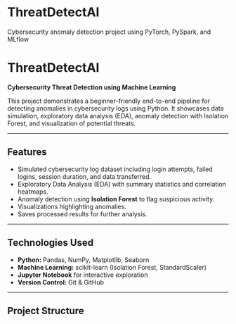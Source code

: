 # ThreatDetectAI
Cybersecurity anomaly detection project using PyTorch, PySpark, and MLflow


# ThreatDetectAI

**Cybersecurity Threat Detection using Machine Learning**

This project demonstrates a beginner-friendly end-to-end pipeline for detecting anomalies in cybersecurity logs using Python. It showcases data simulation, exploratory data analysis (EDA), anomaly detection with Isolation Forest, and visualization of potential threats.

---

## Features

- Simulated cybersecurity log dataset including login attempts, failed logins, session duration, and data transferred.
- Exploratory Data Analysis (EDA) with summary statistics and correlation heatmaps.
- Anomaly detection using **Isolation Forest** to flag suspicious activity.
- Visualizations highlighting anomalies.
- Saves processed results for further analysis.

---

## Technologies Used

- **Python:** Pandas, NumPy, Matplotlib, Seaborn  
- **Machine Learning:** scikit-learn (Isolation Forest, StandardScaler)  
- **Jupyter Notebook** for interactive exploration  
- **Version Control:** Git & GitHub  

---

## Project Structure


